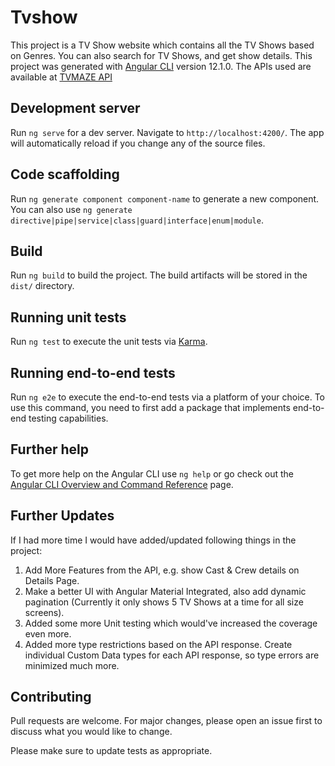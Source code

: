 # Tvshow

This project is a TV Show website which contains all the TV Shows based on Genres. You can also search for TV Shows, and get show details. This project was generated with [Angular CLI](https://github.com/angular/angular-cli) version 12.1.0. The APIs used are available at [TVMAZE API](https://www.tvmaze.com/api)

## Development server

Run `ng serve` for a dev server. Navigate to `http://localhost:4200/`. The app will automatically reload if you change any of the source files.

## Code scaffolding

Run `ng generate component component-name` to generate a new component. You can also use `ng generate directive|pipe|service|class|guard|interface|enum|module`.

## Build

Run `ng build` to build the project. The build artifacts will be stored in the `dist/` directory.

## Running unit tests

Run `ng test` to execute the unit tests via [Karma](https://karma-runner.github.io).

## Running end-to-end tests

Run `ng e2e` to execute the end-to-end tests via a platform of your choice. To use this command, you need to first add a package that implements end-to-end testing capabilities.

## Further help

To get more help on the Angular CLI use `ng help` or go check out the [Angular CLI Overview and Command Reference](https://angular.io/cli) page.

## Further Updates
If I had more time I would have added/updated following things in the project:

1. Add More Features from the API, e.g. show Cast & Crew details on Details Page.
2. Make a better UI with Angular Material Integrated, also add dynamic pagination (Currently it only shows 5 TV Shows at a time for all size screens).
3. Added some more Unit testing which would've increased the coverage even more.
4. Added more type restrictions based on the API response. Create individual Custom Data types for each API response, so type errors are minimized much more.

## Contributing
Pull requests are welcome. For major changes, please open an issue first to discuss what you would like to change.

Please make sure to update tests as appropriate.
